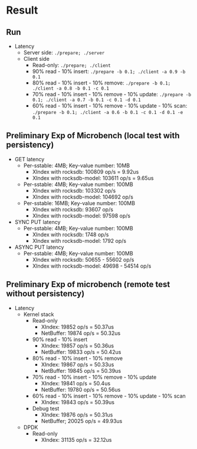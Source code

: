 # Result

## Run

- Latency
	- Server side: `./prepare; ./server`
	- Client side
		+ Read-only: `./prepare; ./client`
		+ 90% read - 10% insert: `./prepare -b 0.1; ./client -a 0.9 -b 0.1`
		+ 80% read - 10% insert - 10% remove: `./prepare -b 0.1; ./client -a 0.8 -b 0.1 -c 0.1`
		+ 70% read - 10% insert - 10% remove - 10% update: `./prepare -b 0.1; ./client -a 0.7 -b 0.1 -c 0.1 -d 0.1`
		+ 60% read - 10% insert - 10% remove - 10% update - 10% scan: `./prepare -b 0.1; ./client -a 0.6 -b 0.1 -c 0.1 -d 0.1 -e 0.1`

## Preliminary Exp of Microbench (local test with persistency)

- GET latency
	+ Per-sstable: 4MB; Key-value number: 10MB
		* XIndex with rocksdb: 100809 op/s = 9.92us
		* XIndex with rocksdb-model: 103611 op/s = 9.65us
	+ Per-sstable: 4MB; Key-value number: 100MB
		* XIndex with rocksdb: 103302 op/s
		* XIndex with rocksdb-model: 104692 op/s
	+ Per-sstable: 16MB; Key-value number: 100MB
		* XIndex with rocksdb: 93607 op/s
		* XIndex with rocksdb-model: 97598 op/s
- SYNC PUT latency
	+ Per-sstable: 4MB; Key-value number: 100MB
		* XIndex with rocksdb: 1748 op/s
		* XIndex with rocksdb-model: 1792 op/s
- ASYNC PUT latency
	+ Per-sstable: 4MB; Key-value number: 100MB
		* XIndex with rocksdb: 50655 - 55602 op/s
		* XIndex with rocksdb-model: 49698 - 54514 op/s

## Preliminary Exp of microbench (remote test without persistency)

- Latency
	* Kernel stack
		* Read-only
			- XIndex: 19852 op/s = 50.37us
			- NetBuffer: 19874 op/s = 50.32us
		* 90% read - 10% insert
			- XIndex: 19857 op/s = 50.36us
			- NetBuffer: 19833 op/s = 50.42us
		* 80% read - 10% insert - 10% remove
			- XIndex: 19867 op/s = 50.33us
			- NetBuffer: 19845 op/s = 50.39us
		* 70% read - 10% insert - 10% remove - 10% update
			- XIndex: 19841 op/s = 50.4us
			- NetBuffer: 19780 op/s = 50.56us
		* 60% read - 10% insert - 10% remove - 10% update - 10% scan
			- XIndex: 19843 op/s = 50.39us
		* Debug test
			- XIndex: 19876 op/s = 50.31us
			- NetBuffer; 20025 op/s = 49.93us
	* DPDK
		* Read-only
			- XIndex: 31135 op/s = 32.12us
